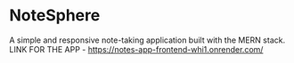 # NoteSphere
A simple and responsive note-taking application built with the MERN stack.
LINK FOR THE APP - https://notes-app-frontend-whi1.onrender.com/
